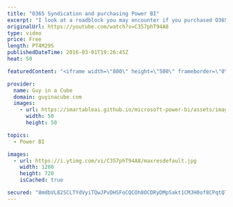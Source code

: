```yaml
---
title: "O365 Syndication and purchasing Power BI"
excerpt: "I look at a roadblock you may encounter if you purchased O365 from a Syndicated Partner. You won't be able to purchase Power BI Pro for these offerings. I look at some workarounds you can use to get up and running with Power BI.  https://powerbi.microsoft.com/en-us/documentation/powerbi-admin-syndication-partner/"
originalUrl: https://youtube.com/watch?v=C357phT94A8
type: video
price: Free
length: PT4M29S
publishedDateTime: 2016-03-01T19:26:45Z
heat: 50

featuredContent: "<iframe width=\"800\" height=\"500\" frameborder=\"0\" src=\"https://www.youtube.com/embed/C357phT94A8\" allow=\"accelerometer; autoplay; encrypted-media; gyroscope; picture-in-picture\" allowfullscreen></iframe>"

provider:
  name: Guy in a Cube
  domain: guyinacube.com
  images:
    - url: https://smartableai.github.io/microsoft-power-bi/assets/images/organizations/guyinacube.com-50x50.jpg
      width: 50
      height: 50

topics:
  - Power BI

images:
  - url: https://i.ytimg.com/vi/C357phT94A8/maxresdefault.jpg
    width: 1280
    height: 720
    isCached: true

secured: "8mdbVL82SCLTYdVyiTQwJPvDHSFoCQCOh8OCDRyDMp5akt1CMJH0of8CPqtQTgaIuUttOpj4q3+nQLJKiHfbdjrTYRqv/27XL2PJ8TLqXgc2xnVCma4ELOnFyx9littDIDJ6AX0iWWvvbH/lbZfarO65OuMYuWehSPGVp2lAbDu85sB56sPn+pyqyHu2Z0tm4YVi+9KEq1An8MMvvHZAE1i09MAI50qhKWtZIamIQtYYR/aEm/uGH0+/W5FWC5rvU3r5G1jMCfFX6C6DA46XXNQXI9BIblN4gQa8K3sCGCXU7B6XYVsy8RubGhcPRWKIxqyoxc5PP8AoIMlcEAJsNZLV8VQrIHGrt/jSZG6MbNXbXzkgshifshJ5aaoFh0GLx+/wltaSNJQfvjrAkS6LKbN93d/ahwZHvVZmg2Ln0Yo=;SIIvDB6w2Mw9i7eBBuip6g=="
---
```


